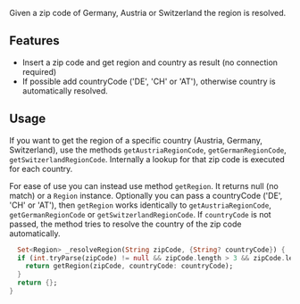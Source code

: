 Given a zip code of Germany, Austria or Switzerland the region is resolved.

## Features

* Insert a zip code and get region and country as result (no connection required)
* If possible add countryCode ('DE', 'CH' or 'AT'), otherwise country is automatically resolved.

## Usage

If you want to get the region of a specific country (Austria, Germany, Switzerland), use the
methods `getAustriaRegionCode`, `getGermanRegionCode`, `getSwitzerlandRegionCode`. Internally a
lookup for that zip code is executed for each country.

For ease of use you can instead use method `getRegion`. It returns null (no match) or a `Region` 
instance. Optionally you can pass a countryCode ('DE', 'CH' or 'AT'), then `getRegion` works
identically to `getAustriaRegionCode`, `getGermanRegionCode` or `getSwitzerlandRegionCode`. If
`countryCode` is not passed, the method tries to resolve the country of the zip code automatically.

```dart
  Set<Region> _resolveRegion(String zipCode, {String? countryCode}) {
  if (int.tryParse(zipCode) != null && zipCode.length > 3 && zipCode.length < 6) {
    return getRegion(zipCode, countryCode: countryCode);
  }
  return {};
}
```